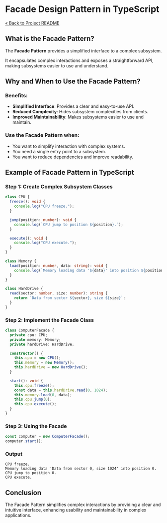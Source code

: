 # Facade Design Pattern in TypeScript

[« Back to Project README](../../README.md)

## What is the Facade Pattern?

The **Facade Pattern** provides a simplified interface to a complex subsystem. 

It encapsulates complex interactions and exposes a straightforward API, making subsystems easier to use and understand.

## Why and When to Use the Facade Pattern?

### Benefits:
- **Simplified Interface**: Provides a clear and easy-to-use API.
- **Reduced Complexity**: Hides subsystem complexities from clients.
- **Improved Maintainability**: Makes subsystems easier to use and maintain.

### Use the Facade Pattern when:
- You want to simplify interaction with complex systems.
- You need a single entry point to a subsystem.
- You want to reduce dependencies and improve readability.

## Example of Facade Pattern in TypeScript

### Step 1: Create Complex Subsystem Classes

```typescript
class CPU {
  freeze(): void {
    console.log("CPU freeze.");
  }

  jump(position: number): void {
    console.log(`CPU jump to position ${position}.`);
  }

  execute(): void {
    console.log("CPU execute.");
  }
}

class Memory {
  load(position: number, data: string): void {
    console.log(`Memory loading data '${data}' into position ${position}.`);
  }
}

class HardDrive {
  read(sector: number, size: number): string {
    return `Data from sector ${sector}, size ${size}`;
  }
}
```

### Step 2: Implement the Facade Class

```typescript
class ComputerFacade {
  private cpu: CPU;
  private memory: Memory;
  private hardDrive: HardDrive;

  constructor() {
    this.cpu = new CPU();
    this.memory = new Memory();
    this.hardDrive = new HardDrive();
  }

  start(): void {
    this.cpu.freeze();
    const data = this.hardDrive.read(0, 1024);
    this.memory.load(0, data);
    this.cpu.jump(0);
    this.cpu.execute();
  }
}
```

### Step 3: Using the Facade

```typescript
const computer = new ComputerFacade();
computer.start();
```

### Output
```
CPU freeze.
Memory loading data 'Data from sector 0, size 1024' into position 0.
CPU jump to position 0.
CPU execute.
```

## Conclusion

The Facade Pattern simplifies complex interactions by providing a clear and intuitive interface, enhancing usability and maintainability in complex applications.
